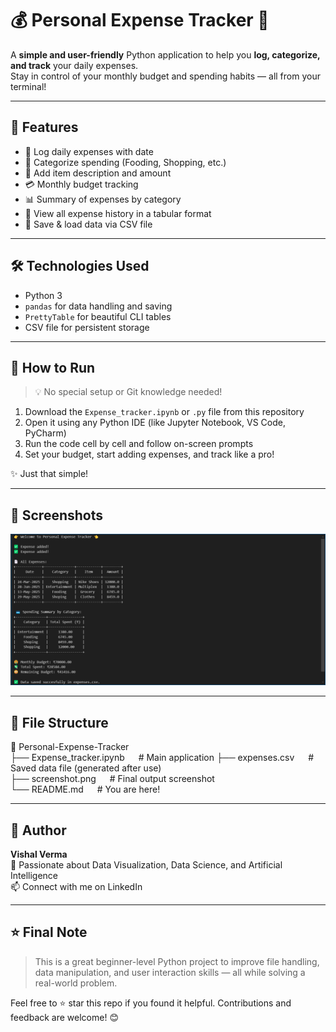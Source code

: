# 💰 Personal Expense Tracker 🧾

A **simple and user-friendly** Python application to help you **log, categorize, and track** your daily expenses.  
Stay in control of your monthly budget and spending habits — all from your terminal!

---

## 📌 Features

- 📅 Log daily expenses with date
- 📂 Categorize spending (Fooding, Shopping, etc.)
- 📝 Add item description and amount
- 💳 Monthly budget tracking
- 📊 Summary of expenses by category
- 📄 View all expense history in a tabular format
- 💾 Save & load data via CSV file

---

## 🛠️ Technologies Used

- Python 3
- `pandas` for data handling and saving
- `PrettyTable` for beautiful CLI tables
- CSV file for persistent storage

---

## 🚀 How to Run

> 💡 No special setup or Git knowledge needed!

1. Download the `Expense_tracker.ipynb` or `.py` file from this repository  
2. Open it using any Python IDE (like Jupyter Notebook, VS Code, PyCharm)
3. Run the code cell by cell and follow on-screen prompts
4. Set your budget, start adding expenses, and track like a pro!

✨ Just that simple!

---

## 📸 Screenshots

<img src = "https://github.com/vishal-verma-96/personal-expense-tracker/blob/main/Screenshot.png">

---

## 📂 File Structure

📁 Personal-Expense-Tracker<br/>
├── Expense_tracker.ipynb &ensp;&ensp; # Main application 
├── expenses.csv &ensp;&ensp; # Saved data file (generated after use)        
├── screenshot.png &ensp;&ensp; # Final output screenshot       
└── README.md &ensp;&ensp; # You are here!             

---

## 🙌 Author

**Vishal Verma**<br/>
🔎 Passionate about Data Visualization, Data Science, and Artificial Intelligence<br/>
📫 Connect with me on LinkedIn

---

## ⭐ Final Note

> This is a great beginner-level Python project to improve file handling, data manipulation, and user interaction skills — all while solving a real-world problem.

Feel free to ⭐ star this repo if you found it helpful. Contributions and feedback are welcome! 😊
